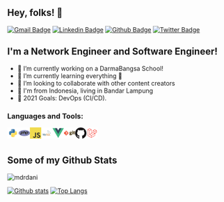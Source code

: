 ## Hey, folks! 👋
[![Gmail Badge](https://img.shields.io/badge/-muhamaddani3004@gmail.com-c14438?style=flat&logo=Gmail&logoColor=white&link=mailto:muhamaddani3004@gmail.com)](mailto:muhamaddani3004@gmail.com) 
[![Linkedin Badge](https://img.shields.io/badge/-mdanir-0072b1?style=flat&logo=Linkedin&logoColor=white&link=https://www.linkedin.com/in/mdrdani/)](https://www.linkedin.com/in/mdanir/) [![Github Badge](https://img.shields.io/badge/-mdrdani-grey?style=flat&logo=github&logoColor=white&link=https://github.com/mdrdani/)](https://www.github.com/mdrdani/) [![Twitter Badge](https://img.shields.io/badge/-mdaniramanda-00acee?style=flat&logo=twitter&logoColor=white&link=https://twitter.com/mdaniramanda/)](https://www.twitter.com/mdaniramanda/)
## I'm a Network Engineer and Software Engineer!
- 🔭  I’m currently working on a DarmaBangsa School!
- 🌱  I’m currently learning everything 🤣
- 👯  I’m looking to collaborate with other content creators
- 👯  I'm from Indonesia, living in Bandar Lampung
- 🥅  2021 Goals: DevOps (CI/CD).

### Languages and Tools:
<img align="left" alt="Python" width="26px" src="https://raw.githubusercontent.com/github/explore/80688e429a7d4ef2fca1e82350fe8e3517d3494d/topics/python/python.png" />
<img align="left" alt="Php" width="26px" src="https://raw.githubusercontent.com/github/explore/80688e429a7d4ef2fca1e82350fe8e3517d3494d/topics/php/php.png" />
<img align="left" alt="JavaScript" width="26px" src="https://raw.githubusercontent.com/github/explore/80688e429a7d4ef2fca1e82350fe8e3517d3494d/topics/javascript/javascript.png" />
<img align="left" alt="MySQL" width="26px" src="https://raw.githubusercontent.com/github/explore/80688e429a7d4ef2fca1e82350fe8e3517d3494d/topics/mysql/mysql.png" />
<img align="left" alt="Vuejs" width="26px" src="https://raw.githubusercontent.com/github/explore/80688e429a7d4ef2fca1e82350fe8e3517d3494d/topics/vue/vue.png" />
<img align="left" alt="Git" width="26px" src="https://raw.githubusercontent.com/github/explore/80688e429a7d4ef2fca1e82350fe8e3517d3494d/topics/git/git.png" />
<img align="left" alt="GitHub" width="26px" src="https://raw.githubusercontent.com/github/explore/78df643247d429f6cc873026c0622819ad797942/topics/github/github.png" />
<img align="left" alt="Laravel" width="26px" src="https://raw.githubusercontent.com/github/explore/e94815998e4e0713912fed477a1f346ec04c3da2/topics/laravel/laravel.png" />
<br>
<br>

## Some of my Github Stats
<p align=left> <img src=https://komarev.com/ghpvc/?username=mdrdani alt=mdrdani /> </p>

[![Github stats](https://github-readme-stats.vercel.app/api?username=mdrdani&show_icons=true&include_all_commits=true)](https://github.com/mdrdani/github-readme-stats)
[![Top Langs](https://github-readme-stats.vercel.app/api/top-langs/?username=mdrdani&layout=compact)](https://github.com/mdrdani/github-readme-stats)

